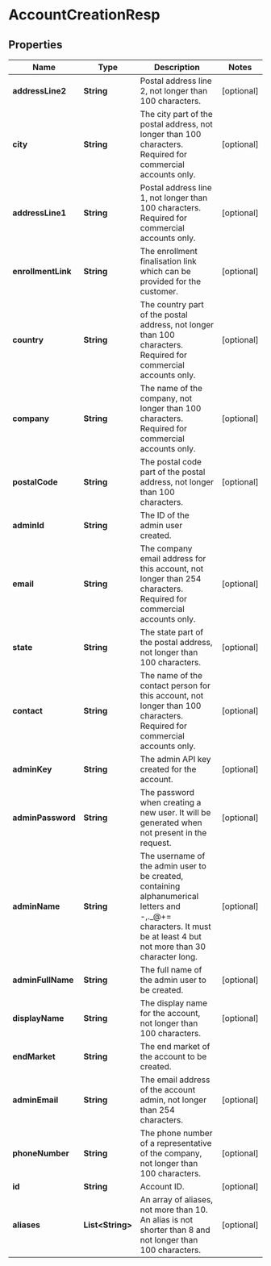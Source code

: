 
# AccountCreationResp

## Properties
Name | Type | Description | Notes
------------ | ------------- | ------------- | -------------
**addressLine2** | **String** | Postal address line 2, not longer than 100 characters. |  [optional]
**city** | **String** | The city part of the postal address, not longer than 100 characters. Required for commercial accounts only. |  [optional]
**addressLine1** | **String** | Postal address line 1, not longer than 100 characters. Required for commercial accounts only. |  [optional]
**enrollmentLink** | **String** | The enrollment finalisation link which can be provided for the customer. |  [optional]
**country** | **String** | The country part of the postal address, not longer than 100 characters. Required for commercial accounts only. |  [optional]
**company** | **String** | The name of the company, not longer than 100 characters. Required for commercial accounts only. |  [optional]
**postalCode** | **String** | The postal code part of the postal address, not longer than 100 characters. |  [optional]
**adminId** | **String** | The ID of the admin user created. | 
**email** | **String** | The company email address for this account, not longer than 254 characters. Required for commercial accounts only. |  [optional]
**state** | **String** | The state part of the postal address, not longer than 100 characters. |  [optional]
**contact** | **String** | The name of the contact person for this account, not longer than 100 characters. Required for commercial accounts only. |  [optional]
**adminKey** | **String** | The admin API key created for the account. |  [optional]
**adminPassword** | **String** | The password when creating a new user. It will be generated when not present in the request. |  [optional]
**adminName** | **String** | The username of the admin user to be created, containing alphanumerical letters and -,._@+&#x3D; characters. It must be at least 4 but not more than 30 character long. |  [optional]
**adminFullName** | **String** | The full name of the admin user to be created. |  [optional]
**displayName** | **String** | The display name for the account, not longer than 100 characters. |  [optional]
**endMarket** | **String** | The end market of the account to be created. | 
**adminEmail** | **String** | The email address of the account admin, not longer than 254 characters. |  [optional]
**phoneNumber** | **String** | The phone number of a representative of the company, not longer than 100 characters. |  [optional]
**id** | **String** | Account ID. |  [optional]
**aliases** | **List&lt;String&gt;** | An array of aliases, not more than 10. An alias is not shorter than 8 and not longer than 100 characters. |  [optional]



